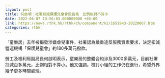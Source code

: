 ```yaml
---
layout: post
title: 何啟明：社署扣減保護兒童會逾百萬　比例相對不算小
date: 2022-06-07 13:56:03.000000000 +08:00
link: https://news.rthk.hk/rthk/ch/component/k2/1651943-20220607.htm
categories: rthk
---
```


「童樂居」去年被揭發涉嫌虐兒事件，社署認為嚴重違反服務質素要求，決定扣減營運機構「保護兒童會」約180多萬元撥款。

勞工及福利局副局長何啟明表示，童樂居的整體合約涉及3000多萬元，目前社署扣減百多萬元，比例相對不算小。他又強調，檢討小組的工作仍在進行，希望外界給予更多時間處理。
